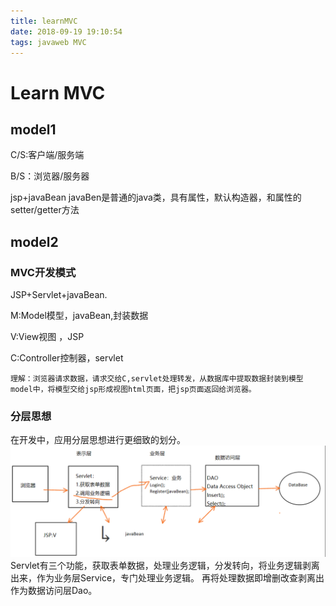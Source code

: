 ```yaml
---
title: learnMVC
date: 2018-09-19 19:10:54
tags: javaweb MVC
---
```

# Learn MVC
## model1
C/S:客户端/服务端

B/S：浏览器/服务器

jsp+javaBean
    javaBen是普通的java类，具有属性，默认构造器，和属性的setter/getter方法
## model2
### MVC开发模式
JSP+Servlet+javaBean.

M:Model模型，javaBean,封装数据

V:View视图 ，JSP

C:Controller控制器，servlet

    理解：浏览器请求数据，请求交给C,servlet处理转发，从数据库中提取数据封装到模型model中，将模型交给jsp形成视图html页面，把jsp页面返回给浏览器。
### 分层思想
在开发中，应用分层思想进行更细致的划分。
![mvc1](/images/mvc1.png)
Servlet有三个功能，获取表单数据，处理业务逻辑，分发转向，将业务逻辑剥离出来，作为业务层Service，专门处理业务逻辑。
再将处理数据即增删改查剥离出作为数据访问层Dao。
